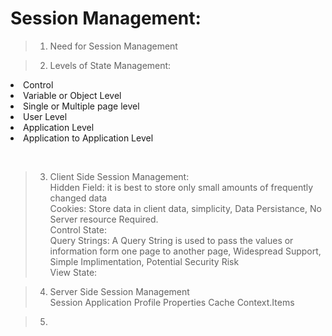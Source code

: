 # Session Management:
> 1. Need for Session Management <br/>

> 2. Levels of State Management:<p> <ul>
<li>Control</li> 
<li>Variable or Object Level</li>
<li>Single or Multiple page level</li>
<li>User Level</li>
<li>Application Level</li>
<li>Application to Application Level </li>
</ul>
</p> 
<br/>

> 3. Client Side Session Management: <br/>
> Hidden Field: it is best to store only small amounts of frequently changed data<br/>
> Cookies: Store data in client data, simplicity, Data Persistance, No Server resource Required.<br/>
> Control State:<br/>
> Query Strings: A Query String is used to pass the values or information form one page to another page, Widespread Support, Simple Implimentation, Potential Security Risk<br/>
> View State:<br/>

> 4. Server Side Session Management <br/>
> Session
> Application
> Profile Properties
> Cache
> Context.Items

> 5. 
